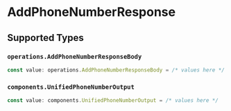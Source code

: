 # AddPhoneNumberResponse


## Supported Types

### `operations.AddPhoneNumberResponseBody`

```typescript
const value: operations.AddPhoneNumberResponseBody = /* values here */
```

### `components.UnifiedPhoneNumberOutput`

```typescript
const value: components.UnifiedPhoneNumberOutput = /* values here */
```

